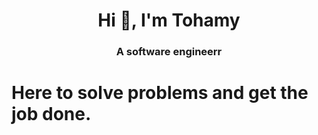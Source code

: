 <h1 align="center">Hi 👋, I'm Tohamy</h1>
<h3 align="center">A software engineerr</h3>

<h1>Here to solve problems and get the job done.</h1>
<!---
- 👋 Hi
- 👀 I’m mohammed tohamy
- 🌱 I’m currently learning Software engineering
- 💞️ I strive to be the best version of myself
- 📫 Hope we can make the world a better place
--->

<!---
mohammedtohamym/mohammedtohamym is a ✨ special ✨ repository because its `README.md` (this file) appears on your GitHub profile.
You can click the Preview link to take a look at your changes.
--->
